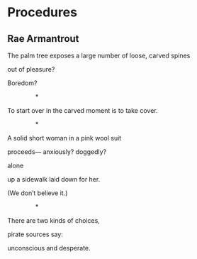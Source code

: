 # Procedures
## Rae Armantrout
The palm tree exposes
a large number
of loose, carved spines

out of pleasure?

Boredom?

                *

To start over
in the carved moment
is to take cover.

                *

A solid short woman
in a pink wool suit

proceeds—
anxiously? doggedly?

alone

up a sidewalk
laid down for her.

(We don’t believe it.)

                *

There are two kinds
of choices,

pirate sources say:

unconscious
and desperate.